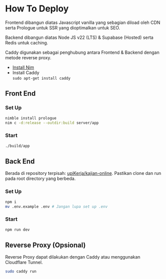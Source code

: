 # How To Deploy
Frontend dibangun diatas Javascript vanilla yang sebagian diload oleh CDN serta Prologue untuk SSR yang dioptimalkan untuk SEO.

Backend dibangun diatas Node JS v22 (LTS) & Supabase (Hosted) serta Redis untuk caching.

Caddy digunakan sebagai penghubung antara Frontend & Backend dengan metode reverse proxy.

* <a href="https://nim-lang.org/install_unix.html">Install Nim</a>
* Install Caddy <br>`sudo apt-get install caddy`

## Front End
### Set Up
```bash
nimble install prologue
nim c -d:release --outdir:build server/app
```

### Start
```bash
./build/app
```

## Back End
Berada di repository terpisah: <a href="https://github.com/upiKerja/kajian-online">upiKerja/kajian-online</a>. Pastikan clone dan run pada root directory yang berbeda.
### Set Up
```bash
npm i
mv .env.example .env # Jangan lupa set up .env
```

### Start
```bash
npm run dev
```

## Reverse Proxy (Opsional)
Reverse Proxy dapat dilakukan dengan Caddy atau menggunakan Cloudflare Tunnel.
```bash
sudo caddy run
```
